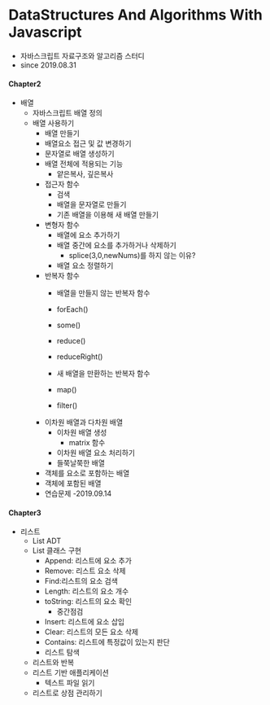 # DataStructures And Algorithms With Javascript
- 자바스크립트 자료구조와 알고리즘 스터디
- since 2019.08.31

#### Chapter2
- 배열
    - 자바스크립트 배열 정의
    - 배열 사용하기
        - 배열 만들기
        - 배열요소 접근 및  값 변경하기
        - 문자열로 배열 생성하기
        - 배열 전체에 적용되는 기능
            - 얕은복사, 깊은복사
        - 접근자 함수
            - 검색
            - 배열을 문자열로 만들기
            - 기존 배열을 이용해 새 배열 만들기
        - 변형자 함수
            - 배열에 요소 추가하기
            - 배열 중간에 요소를 추가하거나 삭제하기
                - splice(3,0,newNums)를 하지 않는 이유?
            - 배열 요소 정렬하기
        - 반복자 함수
            - 배열을 만들지 않는 반복자 함수
            - forEach()
            - some()
            - reduce()
            - reduceRight()
            
            - 새 배열을 만환하는 반복자 함수
            - map()
            - filter()
        - 이차원 배열과 다차원 배열
            - 이차원 배열 생성
                - matrix 함수
            - 이차원 배열 요소 처리하기
            - 들쭉날쭉한 배열
        - 객체를 요소로 포함하는 배열
        - 객체에 포함된 배열
        - 연습문제
-2019.09.14
        
#### Chapter3
- 리스트
    - List ADT
    - List 클래스 구현
        - Append: 리스트에 요소 추가
        - Remove: 리스트 요소 삭제
        - Find:리스트의 요소 검색
        - Length: 리스트의 요소 개수
        - toString: 리스트의 요소 확인
            - 중간점검
        - Insert: 리스트에 요소 삽입 
        - Clear: 리스트의 모든 요소 삭제
        - Contains: 리스트에 특정값이 있는지 판단
        - 리스트 탐색
    - 리스트와 반복  
    - 리스트 기반 애플리케이션
        - 텍스트 파일 읽기
    -  리스트로 상점 관리하기